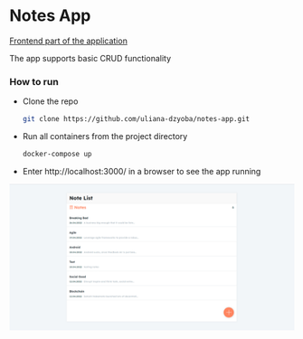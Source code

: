 # Notes App

[Frontend part of the application](https://github.com/divanov11/Django-React-NotesApp)

The app supports basic CRUD functionality
 
### How to run
* Clone the repo
   ```sh
   git clone https://github.com/uliana-dzyoba/notes-app.git
   ```
* Run all containers from the project directory
   ```sh
   docker-compose up
   ```
* Enter http://localhost:3000/ in a browser to see the app running

![screenshot](https://github.com/uliana-dzyoba/notes-app/blob/master/notes.png?raw=true)
